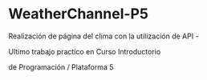 # WeatherChannel-P5
Realización de página del clima con la utilización de API -

Ultimo trabajo practico en Curso Introductorio

de Programación / Plataforma 5
